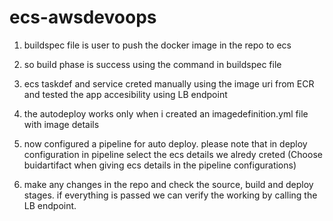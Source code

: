 # ecs-awsdevoops

1. buildspec file  is user to push the docker image in the repo to ecs


2. so build phase is success using the command in buildspec file

3.  ecs taskdef and service creted manually using the image uri from ECR and tested the app accesibility using LB endpoint

4. the autodeploy works only when i created an imagedefinition.yml file with  image details

5. now configured a pipeline for auto deploy. please note that in deploy configuration in pipeline  select the ecs details we alredy creted  (Choose buidartifact when giving ecs details in the pipeline configurations)

6. make any changes in the repo and check the source, build and deploy stages. if everything is passed we can verify the working by calling the LB endpoint.
